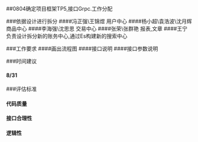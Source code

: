
##0804确定项目框架TP5,接口Grpc.工作分配

 ###依据设计进行拆分
   ####冯正强\王锦煜 用户中心
   ####杨小超\袁浩波\沈月辉 商品中心
   ####李海强\沈思思 交易中心
   ####张荣\张群艳 报表,文章
   ####王宁 负责设计拆分新的账务中心,通过Es构建新的搜索中心
 
 
 ###工作要求
   ####画出流程图
   ####接口说明
   ####接口参数说明
   
 ###时间建议
   #### 8/31
   
 ###评估标准
   #### 代码质量
   #### 接口合理性
   #### 逻辑性
